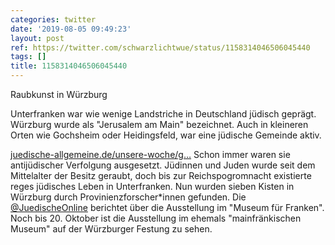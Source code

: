```yaml
---
categories: twitter
date: '2019-08-05 09:49:23'
layout: post
ref: https://twitter.com/schwarzlichtwue/status/1158314046506045440
tags: []
title: 1158314046506045440
---
```

Raubkunst in Würzburg



Unterfranken war wie wenige Landstriche in Deutschland jüdisch geprägt. Würzburg wurde als "Jerusalem am Main" bezeichnet. Auch in kleineren Orten wie Gochsheim oder Heidingsfeld, war eine jüdische Gemeinde aktiv.

[juedische-allgemeine.de/unsere-woche/g…](https://www.juedische-allgemeine.de/unsere-woche/geschichte-in-sieben-kisten/) 
Schon immer waren sie antijüdischer Verfolgung ausgesetzt. Jüdinnen und Juden wurde seit dem Mittelalter der Besitz geraubt, doch bis zur Reichspogromnacht existierte reges jüdisches Leben in Unterfranken. 
Nun wurden sieben Kisten in Würzburg durch Provinienzforscher\*innen gefunden. Die [@JuedischeOnline](https://twitter.com/JuedischeOnline) berichtet über die Ausstellung im "Museum für Franken". 
Noch bis 20. Oktober ist die Ausstellung im ehemals "mainfränkischen Museum" auf der Würzburger Festung zu sehen. 